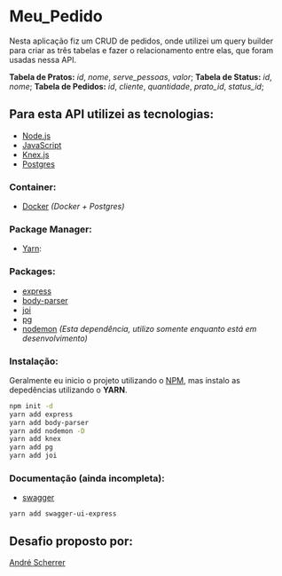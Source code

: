 # Meu_Pedido

Nesta aplicação fiz um CRUD de pedidos, onde utilizei um query builder
para criar as três tabelas e fazer o relacionamento entre elas,
que foram usadas nessa API.

**Tabela de Pratos:** *id*, *nome*, *serve_pessoas*, *valor*;
**Tabela de Status:** *id*, *nome*;
**Tabela de Pedidos:** *id*, *cliente*, *quantidade*, *prato_id*, *status_id*;

## Para esta API utilizei as tecnologias:
- [Node.js](https://nodejs.org/en/)
- [JavaScript](https://developer.mozilla.org/pt-BR/docs/Web/JavaScript)
- [Knex.js](http://knexjs.org/)
- [Postgres](https://www.postgresql.org/)

### Container:
- [Docker](https://hub.docker.com/_/postgres) *(Docker + Postgres)*
  
### Package Manager:
- [Yarn](https://yarnpkg.com/):

### Packages:
- [express](https://www.npmjs.com/package/express)
- [body-parser](https://www.npmjs.com/package/body-parser)
- [joi](https://www.npmjs.com/package/@hapi/joi)
- [pg](https://www.npmjs.com/package/pg)
- [nodemon](https://www.npmjs.com/package/nodemon) *(Esta dependência, utilizo somente enquanto está em desenvolvimento)*

### Instalação:
Geralmente eu inicio o projeto utilizando o [NPM](https://www.npmjs.com/),
mas instalo as depedências utilizando o **YARN**.

```bash
npm init -d
yarn add express
yarn add body-parser
yarn add nodemon -D
yarn add knex
yarn add pg
yarn add joi
```

### Documentação (ainda incompleta):
- [swagger](https://swagger.io/)
```
yarn add swagger-ui-express
```
## Desafio proposto por:
[André Scherrer](https://www.linkedin.com/in/andrescherrer/)